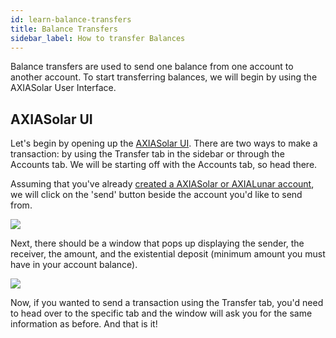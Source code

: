 ```yaml
---
id: learn-balance-transfers
title: Balance Transfers
sidebar_label: How to transfer Balances
---
```


Balance transfers are used to send one balance from one account to another account. To start transferring balances, we will begin by using the AXIASolar User Interface.

## AXIASolar UI

Let's begin by opening up the [AXIASolar UI](https://axiasolar.js.org/apps). There are two ways to make a transaction: by using the Transfer tab in the sidebar or through the Accounts tab. We will be starting off with the Accounts tab, so head there.

Assuming that you've already [created a AXIASolar or AXIALunar account](learn-account-generation), we will click on the 'send' button beside the account you'd like to send from.

![](assets/Send-Transaction.png)

Next, there should be a window that pops up displaying the sender, the receiver, the amount, and the existential deposit (minimum amount you must have in your account balance).

![](assets/Send-Transfer.png)

Now, if you wanted to send a transaction using the Transfer tab, you'd need to head over to the specific tab and the window will ask you for the same information as before. And that is it!
